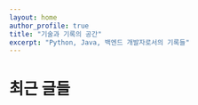 ```yaml
---
layout: home
author_profile: true
title: "기술과 기록의 공간"
excerpt: "Python, Java, 백엔드 개발자로서의 기록들"
---
```


# 최근 글들